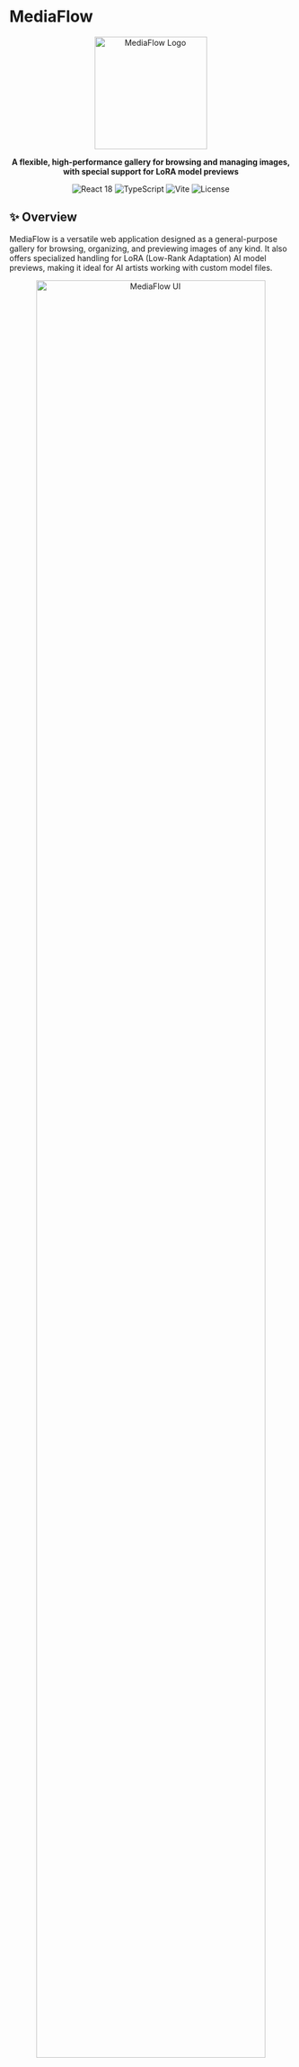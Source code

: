 # MediaFlow

<div align="center">
  <img src="docs/images/logo-placeholder.png" alt="MediaFlow Logo" width="200"/>

  <p><strong>A flexible, high-performance gallery for browsing and managing images, with special support for LoRA model previews</strong></p>

  <p>
    <img src="https://img.shields.io/badge/React-18-blue" alt="React 18"/>
    <img src="https://img.shields.io/badge/TypeScript-5.x-blue" alt="TypeScript"/>
    <img src="https://img.shields.io/badge/Vite-5.x-purple" alt="Vite"/>
    <img src="https://img.shields.io/badge/License-MIT-green" alt="License"/>
  </p>
</div>

## ✨ Overview

MediaFlow is a versatile web application designed as a general-purpose gallery for browsing, organizing, and previewing images of any kind. It also offers specialized handling for LoRA (Low-Rank Adaptation) AI model previews, making it ideal for AI artists working with custom model files.

<div align="center">
  <img src="docs/images/ui-screenshot-placeholder.png" alt="MediaFlow UI" width="90%"/>
</div>

## 🚀 Key Features

- **General Image Gallery**: Manage and display collections of photos, artwork, screenshots, and more.
- **LoRA Preview Support**: Cleans and processes LoRA preview images (e.g., `.example.x` files) for accurate display.
- **Multiple View Modes**: Grid, Banner, Masonry, Carousel, and Grouped layouts.
- **Advanced Animations**: Smooth transitions and interactions powered by GSAP and Framer Motion.
- **High Performance**: SSR-enabled with Vite, lazy loading, and efficient caching strategies.
- **Client-Side Cache**: IndexedDB for quick repeat visits.
- **Search & Navigation**: Full-text search, hierarchical folder navigation, and cursor-based pagination.
- **Extensible Architecture**: Modular React components, custom hooks, and Web Worker support.

<div align="center">
  <img src="docs/images/animation-showcase-placeholder.gif" alt="Animation Showcase" width="90%"/>
</div>

## 🛠️ Tech Stack

### Frontend

- React 18 + TypeScript
- Vite for development & SSR
- SCSS Modules + Tailwind CSS
- GSAP + Framer Motion
- React Query
- IndexedDB Cache

### Backend

- Express.js (Vite SSR middleware)
- Sharp for image processing
- LRU for server-side caching
- Zod for request validation
- TypeScript

## 🏁 Getting Started

### Prerequisites

- Node.js >= 18
- npm >= 9
- A directory containing your images or LoRA model files

### Installation

```bash
git clone https://github.com/yourusername/mediaflow.git
cd mediaflow
npm install
```

### Configuration

Create a `.env` file in the root:

```env
VITE_PORT=3001
VITE_HOST=localhost
MAIN_DIRECTORY=/path/to/your/image/directory
```

### Running Locally

```bash
npm run dev
# Open http://localhost:3001
```

### Production

```bash
npm run build
npm start
```

## 📖 Usage

1. Browse your image collection via the sidebar.
2. Switch between different view layouts.
3. Search and filter by filename or metadata.
4. Click an image for full-size preview and details.
5. (If using LoRA models) LoRA previews will be auto-cleaned and displayed correctly.

## 🌟 Animation System

MediaFlow uses a unified animation pipeline for sophisticated sequences:

```ts
import { AnimationPipeline } from './src/animations/AnimationPipeline';

const pipeline = new AnimationPipeline();
pipeline
  .addStep({ target: element, preset: 'fadeIn', vars: { duration: 0.5 } })
  .addStep({ target: otherEl, preset: 'slideUp', position: '+=0.1' })
  .play();
```

<div align="center">
  <img src="docs/images/animation-diagram-placeholder.png" alt="Animation System" width="70%"/>
</div>

```mermaid
graph TD
    subgraph "React UI (ImageFeed, ImageRow)"
        direction LR
        UI_IF[ImageFeed Component]
        UI_IR[ImageRow Component]
    end

    subgraph "GSAP-Based Orchestration"
        direction TB
        GA[GroupingAnimator] --> |uses| AP[AnimationPipeline]
        AP --> |builds| TL[GSAP Timeline]
        TL --> |animates| DOM[DOM Elements]
    end

    subgraph "GSAP Utilities & Scroll"
        direction TB
        AU[AnimationUtils] --> |delegates scroll| STM[ScrollTriggerManager]
        STM --> |creates| ST[GSAP ScrollTrigger]
        AU --> |creates simple tweens| GT[GSAP Tweens]
        ST --> |triggers| GT
        GT --> |animates| DOM
    end

    subgraph "Framer Motion"
        direction TB
        FM_M[motion Component] --> |layout/variants| DOM
        FM_AP[AnimatePresence] --> |manages| FM_M[motion Component]
    end

    UI_IF --> |controls state for| UI_IR
    UI_IF --> |instantiates/uses| GA
    UI_IF -.-> |instantiates (unused)| AU
    UI_IR --> |uses| FM_M

    %% Explicitly show GSAP is the core engine
    TL -.-> |engine| GSAPLib[(GSAP Core)]
    GT -.-> |engine| GSAPLib
    ST -.-> |engine| GSAPLib
```

## �� Project Structure

- `src/`

